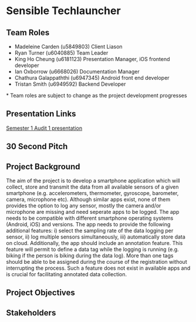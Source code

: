 # Sensible Techlauncher

## Team Roles

* Madeleine Carden (u5849803) Client Liason 
* Ryan Turner (u6040885) Team Leader
* King Ho Cheung (u6181123) Presentation Manager, iOS frontend developer
* Ian Oxborrow (u6668026) Documentation Manager
* Chathura Galappaththi (u6947345) Android front end developer
* Tristan Smith (u6949592) Backend Developer

\* Team roles are subject to change as the project development progresses

## Presentation Links

[Semester 1 Audit 1 presentation](https://docs.google.com/presentation/d/1SKUfDGYnsQlZBFPRt6k_PIxHJTU7K_f_hiBQ2SD-vyE/edit)

## 30 Second Pitch

## Project Background

The aim of the project is to develop a smartphone application which will collect, store and transmit the data from all available sensors of a given smartphone (e.g. accelerometers, thermometer, gyroscope, barometer, camera, microphone etc). Although similar apps exist, none of them provides the option to log any sensor, mostly the camera and/or microphone are missing and need seperate apps to be logged.
The app needs to be compatible with different smartphone operating systems (Android, iOS) and versions. The app needs to provide the following additional features: i) select the sampling rate of the data logging per sensor, ii) log multiple sensors simultaneously, iii) automatically store data on cloud. Additionally, the app should include an annotation feature. This feature will permit to define a data tag while the logging is running (e.g. biking if the person is biking during the data log). More than one tags should be able to be assigned during the course of the registration without interrupting the process. Such a feature does not exist in available apps and is crucial for facilitating annotated data collection.

## Project Objectives

## Stakeholders
